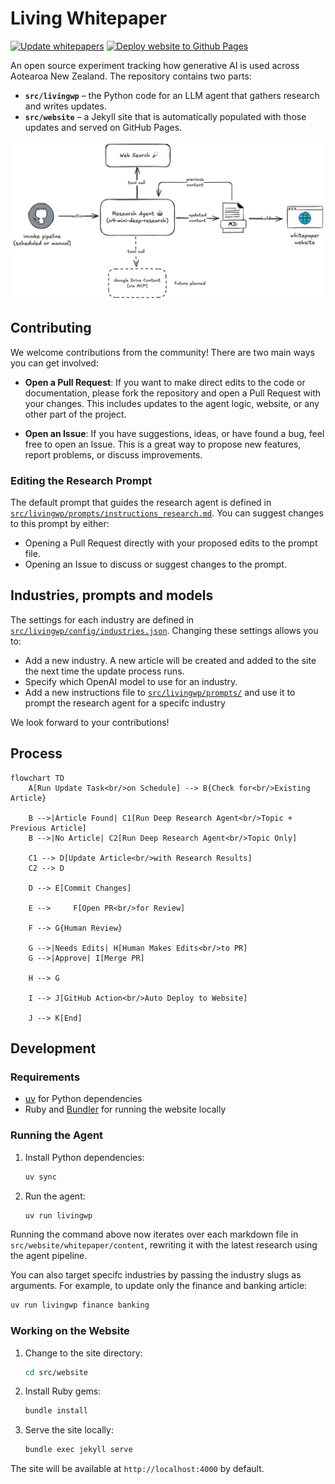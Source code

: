 # Living Whitepaper

[![Update whitepapers](https://github.com/mingnz/livingwp/actions/workflows/run_agent.yml/badge.svg)](https://github.com/mingnz/livingwp/actions/workflows/run_agent.yml)
[![Deploy website to Github Pages](https://github.com/mingnz/livingwp/actions/workflows/deploy_website.yml/badge.svg)](https://github.com/mingnz/livingwp/actions/workflows/deploy_website.yml)

An open source experiment tracking how generative AI is used across Aotearoa
New Zealand. The repository contains two parts:

- **`src/livingwp`** – the Python code for an LLM agent that gathers research and
  writes updates.
- **`src/website`** – a Jekyll site that is automatically populated with those
  updates and served on GitHub Pages.

![system diagram](docs/assets/system.excalidraw.png)

## Contributing

We welcome contributions from the community! There are two main ways you can get involved:

- **Open a Pull Request**: If you want to make direct edits to the code or documentation, please fork the repository and open a Pull Request with your changes. This includes updates to the agent logic, website, or any other part of the project.

- **Open an Issue**: If you have suggestions, ideas, or have found a bug, feel free to open an Issue. This is a great way to propose new features, report problems, or discuss improvements.

### Editing the Research Prompt

The default prompt that guides the research agent is defined in [`src/livingwp/prompts/instructions_research.md`](https://github.com/mingnz/livingwp/blob/main/src/livingwp/prompts/instructions_research.md). You can suggest changes to this prompt by either:

- Opening a Pull Request directly with your proposed edits to the prompt file.
- Opening an Issue to discuss or suggest changes to the prompt.

## Industries, prompts and models

The settings for each industry are defined in [`src/livingwp/config/industries.json`](https://github.com/mingnz/livingwp/blob/main/src/livingwp/config/industries.json). Changing these settings allows you to:

- Add a new industry. A new article will be created and added to the site the next time the update process runs.
- Specify which OpenAI model to use for an industry.
- Add a new instructions file to [`src/livingwp/prompts/`](https://github.com/mingnz/livingwp/blob/main/src/livingwp/prompts/) and use it to prompt the research agent for a specifc industry

We look forward to your contributions!

## Process

```mermaid
flowchart TD
    A[Run Update Task<br/>on Schedule] --> B{Check for<br/>Existing Article}

    B -->|Article Found| C1[Run Deep Research Agent<br/>Topic + Previous Article]
    B -->|No Article| C2[Run Deep Research Agent<br/>Topic Only]

    C1 --> D[Update Article<br/>with Research Results]
    C2 --> D

    D --> E[Commit Changes]

    E -->     F[Open PR<br/>for Review]

    F --> G{Human Review}

    G -->|Needs Edits| H[Human Makes Edits<br/>to PR]
    G -->|Approve| I[Merge PR]

    H --> G

    I --> J[GitHub Action<br/>Auto Deploy to Website]

    J --> K[End]
```

## Development

### Requirements

- [uv](https://github.com/astral-sh/uv) for Python dependencies
- Ruby and [Bundler](https://bundler.io) for running the website locally

### Running the Agent

1. Install Python dependencies:

   ```sh
   uv sync
   ```

2. Run the agent:

   ```sh
   uv run livingwp
   ```

Running the command above now iterates over each markdown file in
`src/website/whitepaper/content`, rewriting it with the latest research using
the agent pipeline.

You can also target specifc industries by passing the industry slugs as arguments. For example, to update only the finance and banking article:

```sh
uv run livingwp finance banking
```

### Working on the Website

1. Change to the site directory:

   ```sh
   cd src/website
   ```

2. Install Ruby gems:

   ```sh
   bundle install
   ```

3. Serve the site locally:

   ```sh
   bundle exec jekyll serve
   ```

The site will be available at `http://localhost:4000` by default.

